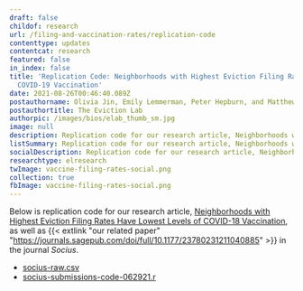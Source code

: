 ```yaml
---
draft: false
childof: research
url: /filing-and-vaccination-rates/replication-code
contenttype: updates
contentcat: research
featured: false
in_index: false
title: 'Replication Code: Neighborhoods with Highest Eviction Filing Rates have Lowest Levels of
  COVID-19 Vaccination'
date: 2021-08-26T00:46:40.089Z
postauthorname: Olivia Jin, Emily Lemmerman, Peter Hepburn, and Matthew Desmond
postauthortitle: The Eviction Lab
authorpic: /images/bios/elab_thumb_sm.jpg
image: null
description: Replication code for our research article, Neighborhoods with Highest Eviction Filing Rates Have Lowest Levels of COVID-18 Vaccination
listSummary: Replication code for our research article, Neighborhoods with Highest Eviction Filing Rates Have Lowest Levels of COVID-18 Vaccination
socialDescription: Replication code for our research article, Neighborhoods with Highest Eviction Filing Rates Have Lowest Levels of COVID-18 Vaccination
researchtype: elresearch
twImage: vaccine-filing-rates-social.png
collection: true
fbImage: vaccine-filing-rates-social.png
---
```

Below is replication code for our research article, [Neighborhoods with Highest Eviction Filing Rates Have Lowest Levels of COVID-18 Vaccination](https://evictionlab.org/filing-and-vaccination-rates), as well as {{< extlink "our related paper" "https://journals.sagepub.com/doi/full/10.1177/23780231211040885" >}} in the journal _Socius_.

- [socius-raw.csv](socius-raw.csv)
- [socius-submissions-code-062921.r](socius-submissions-code-062921.r)

